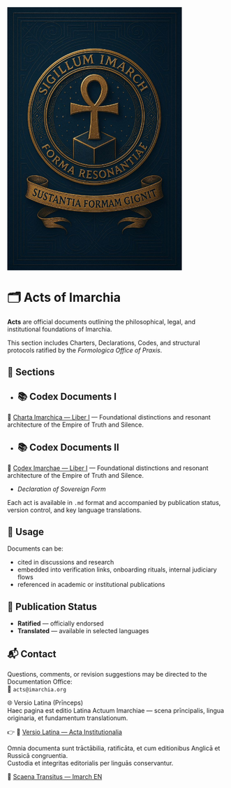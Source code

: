 <img src="./assets/logo_imarhc.jpg" alt="Imarch Logo" width="400"/>

# 🗂 Acts of Imarchia

**Acts** are official documents outlining the philosophical, legal, and institutional foundations of Imarchia.

This section includes Charters, Declarations, Codes, and structural protocols ratified by the *Formologica Office of Praxis*.

## 🔖 Sections

- ## 📚 Codex Documents I  
📜 [Charta Imarchica — Liber I](https://acta.imarch.sbs/codex_acts/charta_liber_I) — Foundational distinctions and resonant architecture of the Empire of Truth and Silence.
 
- ## 📚 Codex Documents II  
📜 [Codex Imarchae — Liber I](https://acta.imarch.sbs/codex_acts/codex_liber_I) — Foundational distinctions and resonant architecture of the Empire of Truth and Silence.
 
- *Declaration of Sovereign Form*

Each act is available in `.md` format and accompanied by publication status, version control, and key language translations.

## 🧭 Usage

Documents can be:
- cited in discussions and research  
- embedded into verification links, onboarding rituals, internal judiciary flows  
- referenced in academic or institutional publications

## 📎 Publication Status

- **Ratified** — officially endorsed  
- **Translated** — available in selected languages

## 📬 Contact

Questions, comments, or revision suggestions may be directed to the Documentation Office:  
📧 `acts@imarchia.org`

🌐 Versio Latina (Prīnceps)  
Haec pagina est editio Latina Actuum Imarchiae — scena prīncipalis, lingua originaria, et fundamentum translationum.

👉 🔗 [Versio Latina — Acta Institutionalia](./README.md)

Omnia documenta sunt trāctābilia, ratificāta, et cum editionibus Anglicā et Russicā congruentia.  
Custodia et integritas editorialis per linguās conservantur.

🔁 [Scaena Transitus — Imarch EN](https://imarch.sbs/lingua/en)

